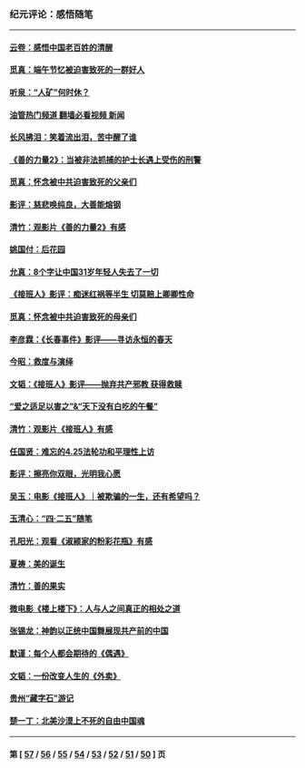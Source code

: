 ### 纪元评论：感悟随笔
---
#### [云卷：感悟中国老百姓的清醒](../../pages/nsc1035/n14025152.md?07010330) 
#### [觅真：端午节忆被迫害致死的一群好人](../../pages/nsc1035/n14020985.md?07010330) 
#### [听泉：“人矿”何时休？](../../pages/nsc1035/n14016609.md?07010330) 
#### [油管热门频道 翻墙必看视频 新闻](ok?07010330)
#### [长风拂泪：笑着流出泪，苦中醒了谁](../../pages/nsc1035/n14016469.md?07010330) 
#### [《善的力量2》：当被非法抓捕的护士长遇上受伤的刑警](../../pages/nsc1035/n14015561.md?07010330) 
#### [觅真：怀念被中共迫害致死的父亲们](../../pages/nsc1035/n14014258.md?07010330) 
#### [影评：慈悲唤纯良，大善能熔钢](../../pages/nsc1035/n14010867.md?07010330) 
#### [清竹：观影片《善的力量2》有感](../../pages/nsc1035/n14010015.md?07010330) 
#### [姚国付：后花园](../../pages/nsc1035/n14005301.md?07010330) 
#### [允真：8个字让中国31岁年轻人失去了一切](../../pages/nsc1035/n13999093.md?07010330) 
#### [《接班人》影评：痴迷红祸等半生 切莫赔上卿卿性命](../../pages/nsc1035/n13998676.md?07010330) 
#### [觅真：怀念被中共迫害致死的母亲们](../../pages/nsc1035/n13997271.md?07010330) 
#### [李彦霖：《长春事件》影评——寻访永恒的春天](../../pages/nsc1035/n13995112.md?07010330) 
#### [今昭：救度与演绎](../../pages/nsc1035/n13992670.md?07010330) 
#### [文韬：《接班人》影评——抛弃共产邪教 获得救赎](../../pages/nsc1035/n13990160.md?07010330) 
#### [“爱之适足以害之”&“天下没有白吃的午餐”](../../pages/nsc1035/n13988391.md?07010330) 
#### [清竹：观影片《接班人》有感](../../pages/nsc1035/n13983561.md?07010330) 
#### [任国贤：难忘的4.25法轮功和平理性上访](../../pages/nsc1035/n13983482.md?07010330) 
#### [影评：擦亮你双眼，光明我心愿](../../pages/nsc1035/n13982333.md?07010330) 
#### [吴玉：电影《接班人》｜被欺骗的一生，还有希望吗？](../../pages/nsc1035/n13981972.md?07010330) 
#### [玉清心：“四·二五”随笔](../../pages/nsc1035/n13978628.md?07010330) 
#### [孔阳光：观看《淑颍家的粉彩花瓶》有感](../../pages/nsc1035/n13967929.md?07010330) 
#### [夏祷：美的诞生](../../pages/nsc1035/n13962321.md?07010330) 
#### [清竹：善的果实](../../pages/nsc1035/n13963980.md?07010330) 
#### [微电影《楼上楼下》：人与人之间真正的相处之道](../../pages/nsc1035/n13944319.md?07010330) 
#### [张锡龙：神韵以正统中国舞展现共产前的中国](../../pages/nsc1035/n13939727.md?07010330) 
#### [默谨：每个人都会期待的《偶遇》](../../pages/nsc1035/n13939091.md?07010330) 
#### [文韬：一份改变人生的《外卖》](../../pages/nsc1035/n13931822.md?07010330) 
#### [贵州“藏字石”游记](../../pages/nsc1035/n13923310.md?07010330) 
#### [楚一丁：北美沙漠上不死的自由中国魂](../../pages/nsc1035/n13921879.md?07010330) 

---
#### 第 [ [57](./57.md?07010330) / [56](./56.md?07010330) / [55](./55.md?07010330) / [54](./54.md?07010330) / [53](./53.md?07010330) / [52](./52.md?07010330) / [51](./51.md?07010330) / [50](./50.md?07010330) ] 页
